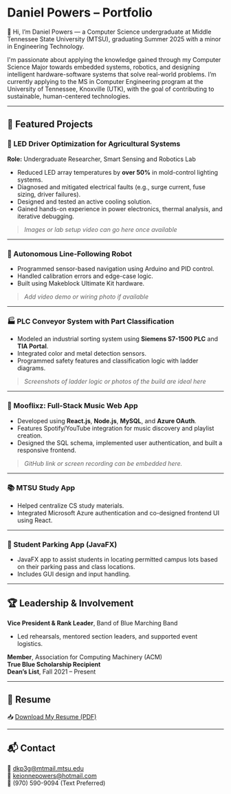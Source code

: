 # Daniel Powers – Portfolio

👋 Hi, I’m Daniel Powers — a Computer Science undergraduate at Middle Tennessee State University (MTSU), graduating Summer 2025 with a minor in Engineering Technology.

I'm passionate about applying the knowledge gained through my Computer Science Major towards embedded systems, robotics, and designing intelligent hardware-software systems that solve real-world problems. I’m currently applying to the MS in Computer Engineering program at the University of Tennessee, Knoxville (UTK), with the goal of contributing to sustainable, human-centered technologies.

---

## 🔧 Featured Projects

### 🌿 LED Driver Optimization for Agricultural Systems
**Role:** Undergraduate Researcher, Smart Sensing and Robotics Lab  
- Reduced LED array temperatures by **over 50%** in mold-control lighting systems.
- Diagnosed and mitigated electrical faults (e.g., surge current, fuse sizing, driver failures).
- Designed and tested an active cooling solution.
- Gained hands-on experience in power electronics, thermal analysis, and iterative debugging.

> _*Images or lab setup video can go here once available*_

---

### 🤖 Autonomous Line-Following Robot
- Programmed sensor-based navigation using Arduino and PID control.
- Handled calibration errors and edge-case logic.
- Built using Makeblock Ultimate Kit hardware.

> _*Add video demo or wiring photo if available*_

---

### 🏭 PLC Conveyor System with Part Classification
- Modeled an industrial sorting system using **Siemens S7-1500 PLC** and **TIA Portal**.
- Integrated color and metal detection sensors.
- Programmed safety features and classification logic with ladder diagrams.

> _*Screenshots of ladder logic or photos of the build are ideal here*_

---

### 🎵 Mooflixz: Full-Stack Music Web App
- Developed using **React.js**, **Node.js**, **MySQL**, and **Azure OAuth**.
- Features Spotify/YouTube integration for music discovery and playlist creation.
- Designed the SQL schema, implemented user authentication, and built a responsive frontend.

> _GitHub link or screen recording can be embedded here._

---

### 📚 MTSU Study App
- Helped centralize CS study materials.
- Integrated Microsoft Azure authentication and co-designed frontend UI using React.

---

### 🚗 Student Parking App (JavaFX)
- JavaFX app to assist students in locating permitted campus lots based on their parking pass and class locations.
- Includes GUI design and input handling.

---

## 🏆 Leadership & Involvement
**Vice President & Rank Leader**, Band of Blue Marching Band  
- Led rehearsals, mentored section leaders, and supported event logistics.

**Member**, Association for Computing Machinery (ACM)  
**True Blue Scholarship Recipient**  
**Dean’s List**, Fall 2021 – Present  

---

## 📄 Resume

📥 [Download My Resume (PDF)](link-to-your-resume.pdf)

---

## 📬 Contact

📧 dkp3g@mtmail.mtsu.edu  
📧 keionnepowers@hotmail.com  
📱 (970) 590-9094 (Text Preferred)
